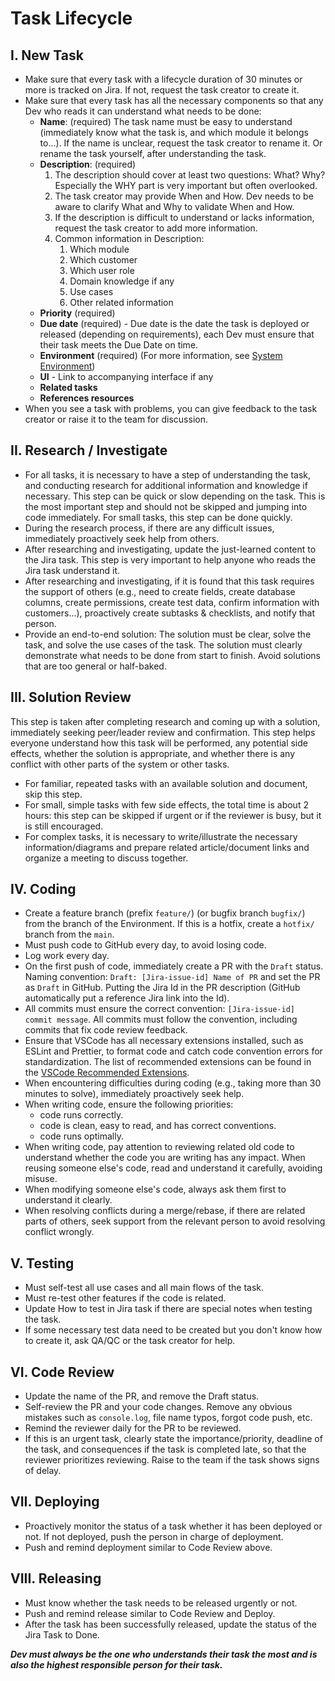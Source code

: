 # Task Lifecycle

## I. New Task

- Make sure that every task with a lifecycle duration of 30 minutes or more is tracked on Jira. If not, request the task creator to create it.
- Make sure that every task has all the necessary components so that any Dev who reads it can understand what needs to be done:
  - **Name**: (required)
    The task name must be easy to understand (immediately know what the task is, and which module it belongs to...). If the name is unclear, request the task creator to rename it. Or rename the task yourself, after understanding the task.
  - **Description**: (required)
    1. The description should cover at least two questions: What? Why? Especially the WHY part is very important but often overlooked.
    2. The task creator may provide When and How. Dev needs to be aware to clarify What and Why to validate When and How.
    3. If the description is difficult to understand or lacks information, request the task creator to add more information.
    4. Common information in Description:
       1. Which module
       2. Which customer
       3. Which user role
       4. Domain knowledge if any
       5. Use cases
       6. Other related information
  - **Priority** (required)
  - **Due date** (required) - Due date is the date the task is deployed or released (depending on requirements), each Dev must ensure that their task meets the Due Date on time.
  - **Environment** (required) (For more information, see [System Environment](System_Environment.md))
  - **UI** - Link to accompanying interface if any
  - **Related tasks**
  - **References resources**
- When you see a task with problems, you can give feedback to the task creator or raise it to the team for discussion.

## II. Research / Investigate

- For all tasks, it is necessary to have a step of understanding the task, and conducting research for additional information and knowledge if necessary. This step can be quick or slow depending on the task. This is the most important step and should not be skipped and jumping into code immediately. For small tasks, this step can be done quickly.
- During the research process, if there are any difficult issues, immediately proactively seek help from others.
- After researching and investigating, update the just-learned content to the Jira task. This step is very important to help anyone who reads the Jira task understand it.
- After researching and investigating, if it is found that this task requires the support of others (e.g., need to create fields, create database columns, create permissions, create test data, confirm information with customers...), proactively create subtasks & checklists, and notify that person.
- Provide an end-to-end solution: The solution must be clear, solve the task, and solve the use cases of the task. The solution must clearly demonstrate what needs to be done from start to finish. Avoid solutions that are too general or half-baked.

## III. Solution Review

This step is taken after completing research and coming up with a solution, immediately seeking peer/leader review and confirmation. This step helps everyone understand how this task will be performed, any potential side effects, whether the solution is appropriate, and whether there is any conflict with other parts of the system or other tasks.

- For familiar, repeated tasks with an available solution and document, skip this step.
- For small, simple tasks with few side effects, the total time is about 2 hours: this step can be skipped if urgent or if the reviewer is busy, but it is still encouraged.
- For complex tasks, it is necessary to write/illustrate the necessary information/diagrams and prepare related article/document links and organize a meeting to discuss together.

## IV. Coding

- Create a feature branch (prefix `feature/`) (or bugfix branch `bugfix/`) from the branch of the Environment. If this is a hotfix, create a `hotfix/` branch from the `main`.
- Must push code to GitHub every day, to avoid losing code.
- Log work every day.
- On the first push of code, immediately create a PR with the `Draft` status. Naming convention: `Draft: [Jira-issue-id] Name of PR` and set the PR as `Draft` in GitHub. Putting the Jira Id in the PR description (GitHub automatically put a reference Jira link into the Id).
- All commits must ensure the correct convention: `[Jira-issue-id] commit message`. All commits must follow the convention, including commits that fix code review feedback.
- Ensure that VSCode has all necessary extensions installed, such as ESLint and Prettier, to format code and catch code convention errors for standardization. The list of recommended extensions can be found in the [VSCode Recommended Extensions](../VS_Code_Recommended_Extensions.md).
- When encountering difficulties during coding (e.g., taking more than 30 minutes to solve), immediately proactively seek help.
- When writing code, ensure the following priorities:
  - code runs correctly.
  - code is clean, easy to read, and has correct conventions.
  - code runs optimally.
- When writing code, pay attention to reviewing related old code to understand whether the code you are writing has any impact. When reusing someone else's code, read and understand it carefully, avoiding misuse.
- When modifying someone else's code, always ask them first to understand it clearly.
- When resolving conflicts during a merge/rebase, if there are related parts of others, seek support from the relevant person to avoid resolving conflict wrongly.

## V. Testing

- Must self-test all use cases and all main flows of the task.
- Must re-test other features if the code is related.
- Update How to test in Jira task if there are special notes when testing the task.
- If some necessary test data need to be created but you don't know how to create it, ask QA/QC or the task creator for help.

## VI. Code Review

- Update the name of the PR, and remove the Draft status.
- Self-review the PR and your code changes. Remove any obvious mistakes such as `console.log`, file name typos, forgot code push, etc.
- Remind the reviewer daily for the PR to be reviewed.
- If this is an urgent task, clearly state the importance/priority, deadline of the task, and consequences if the task is completed late, so that the reviewer prioritizes reviewing. Raise to the team if the task shows signs of delay.

## VII. Deploying

- Proactively monitor the status of a task whether it has been deployed or not. If not deployed, push the person in charge of deployment.
- Push and remind deployment similar to Code Review above.

## VIII. Releasing

- Must know whether the task needs to be released urgently or not.
- Push and remind release similar to Code Review and Deploy.
- After the task has been successfully released, update the status of the Jira Task to Done.

_**Dev must always be the one who understands their task the most and is also the highest responsible person for their task.**_

